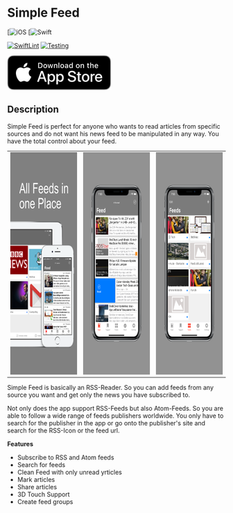 # Simple Feed

[![iOS](https://img.shields.io/badge/iOS-000000?style=for-the-badge&logo=ios&logoColor=white)
[![Swift](https://img.shields.io/badge/Swift-FA7343?style=for-the-badge&logo=swift&logoColor=white)

[![SwiftLint](https://github.com/fonok3/Simple-Feed/actions/workflows/swiftlint.yml/badge.svg)](https://github.com/fonok3/Simple-Feed/actions/workflows/swiftlint.yml)
[![Testing](https://github.com/fonok3/Simple-Feed/actions/workflows/buildAndTest.yml/badge.svg)](https://github.com/fonok3/Simple-Feed/actions/workflows/buildAndTest.yml)

<a href="https://apps.apple.com/de/app/simple-feed-rss-reader/id1129792249#?platform=iphone"><img alt="Download" src="documentation/img/app-store-badge.svg" /></a>

## Description

Simple Feed is perfect for anyone who wants to read articles from specific sources and do not want his news feed to be manipulated in any way.
You have the total control about your feed.

<table border="0">
    <tr>
        <td>
            <img alt="Screenshot" src="documentation/img/screenshot1.png" height="512" />
        </td>
        <td>
            <img alt="Screenshot" src="documentation/img/screenshot2.png" height="512" />
        </td>
        <td>
            <img alt="Screenshot" src="documentation/img/screenshot3.png" height="512" />
        </td>
    </tr>
</table>

Simple Feed is basically an RSS-Reader. So you can add feeds from any source you want and get only the news you have subscribed to.

Not only does the app support RSS-Feeds but also Atom-Feeds. So you are able to follow a wide range of feeds publishers worldwide. You only have to search for the publisher in the app or go onto the publisher's site and search for the RSS-Icon or the feed url.

**Features**
- Subscribe to RSS and Atom feeds
- Search for feeds
- Clean Feed with only unread yrticles
- Mark articles
- Share articles
- 3D Touch Support
- Create feed groups
